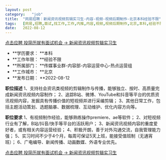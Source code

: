 ```yaml
---
layout:	post
category:	"job"
title:	"网易招聘：新闻资讯视频剪辑实习生-内容-视频-视频后期制作-北京本科经验不限"
tags:	[网易,招聘,面试,找工作,工作,内推,内容,视频,视频后期制作,北京,本科,经验不限]
date:	2022-08-12
---
```


[点击应聘 投简历就有面试机会 -> 新闻资讯视频剪辑实习生](http://mobile.bole.netease.com/bole/boleDetail?id=38447&employeeId=346f03c3cda5f04c&key=all)



- **学历要求： **本科
- **工作年限： **经验不限
- **所属部门： **传媒事业群-内容部-内容运营中心-热点运营组
- **工作城市： **北京
- **发布日期： **2022-08-12



**职位描述**
1、支持社会资讯类视频的剪辑制作与传播，能够独立、按时、高质量完成新闻资讯视频内容制作；
2、追踪B站、微博、YouTube和抖音等平台的优质资讯视频内容，发掘具有传播价值的短视频并进行采编剪辑；
3、其他日常工作，包括主题活动策划、选题脑暴、数据梳理、互动维护、优化内容方向等。




**职位要求**
1、有视频制作经验，能够熟练操作premiere、ae等软件；
2、对短视频行业有了解，B站/抖音/快手等平台的活跃用户；
3、新闻资讯视频内容的重度爱好者，或有相关内容运营经验；
4、积极开朗，善于对外沟通交流，自我管理能力强；
5、实习时间不少于4个月，每周可保证5天上班，能接受值班制（无通宵班）；
6、广电编导、新闻传播、动画数媒、外语专业优先。



[点击应聘 投简历就有面试机会 -> 新闻资讯视频剪辑实习生](http://mobile.bole.netease.com/bole/boleDetail?id=38447&employeeId=346f03c3cda5f04c&key=all)